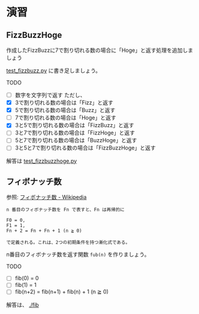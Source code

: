 # 演習

## FizzBuzzHoge

作成したFizzBuzzに7で割り切れる数の場合に「Hoge」と返す処理を追加しましょう

[test_fizzbuzz.py](fizzbuzzhoge/test_fizzbuzz.py) に書き足しましょう。

TODO
- [ ] 数字を文字列で返す
ただし、
- [x] 3で割り切れる数の場合は「Fizz」と返す
- [x] 5で割り切れる数の場合は「Buzz」と返す
- [ ] 7で割り切れる数の場合は「Hoge」と返す
- [x] 3と5で割り切れる数の場合は「FizzBuzz」と返す
- [ ] 3と7で割り切れる数の場合は「FizzHoge」と返す
- [ ] 5と7で割り切れる数の場合は「BuzzHoge」と返す
- [ ] 3と5と7で割り切れる数の場合は「FizzBuzzHoge」と返す

解答は [test_fizzbuzzhoge.py](fizzbuzzhoge/test_fizzbuzzhoge.py) 

## フィボナッチ数

参照: [フィボナッチ数 - Wikipedia](https://ja.wikipedia.org/wiki/%E3%83%95%E3%82%A3%E3%83%9C%E3%83%8A%E3%83%83%E3%83%81%E6%95%B0)

```text
n 番目のフィボナッチ数を Fn で表すと、Fn は再帰的に

F0 = 0,
F1 = 1,
Fn + 2 = Fn + Fn + 1 (n ≧ 0)

で定義される。これは、2つの初期条件を持つ漸化式である。
```

n番目のフィボナッチ数を返す関数 `fub(n)` を作りましょう。

TODO
- [ ] fib(0) = 0
- [ ] fib(1) = 1
- [ ] fib(n+2) = fib(n+1) + fib(n) + 1 (n ≧ 0)

解答は、 [./fib](./fib)
